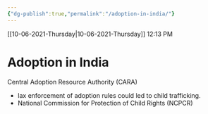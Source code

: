 ```yaml
---
{"dg-publish":true,"permalink":"/adoption-in-india/"}
---
```


[[10-06-2021-Thursday\|10-06-2021-Thursday]]  12:13 PM

# Adoption in India
Central Adoption Resource Authority (CARA)
- lax enforcement of adoption rules could led to child trafficking.
- National Commission for Protection of Child Rights (NCPCR)